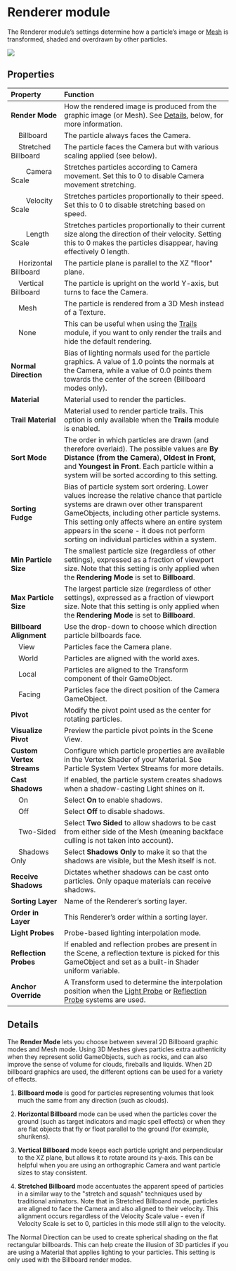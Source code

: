 # Renderer module

The Renderer module’s settings determine how a particle’s image or [Mesh](class-Mesh) is transformed, shaded and overdrawn by other particles.

![](../uploads/Main/PartSysRendererModule-0.png)

## Properties

| **Property**| **Function** |
|:---|:---| 
| __Render Mode__| How the rendered image is produced from the graphic image (or Mesh). See [Details](#Details), below, for more information. |
|&nbsp;&nbsp;&nbsp;&nbsp;Billboard| The particle always faces the Camera. |
|&nbsp;&nbsp;&nbsp;&nbsp;Stretched Billboard| The particle faces the Camera but with various scaling applied (see below). |
|&nbsp;&nbsp;&nbsp;&nbsp;&nbsp;&nbsp;&nbsp;&nbsp;Camera Scale| Stretches particles according to Camera movement. Set this to 0 to disable Camera movement stretching. |
|&nbsp;&nbsp;&nbsp;&nbsp;&nbsp;&nbsp;&nbsp;&nbsp;Velocity Scale| Stretches particles proportionally to their speed. Set this to 0 to disable stretching based on speed. |
|&nbsp;&nbsp;&nbsp;&nbsp;&nbsp;&nbsp;&nbsp;&nbsp;Length Scale| Stretches particles proportionally to their current size along the direction of their velocity. Setting this to 0 makes the particles disappear, having effectively 0 length. |
|&nbsp;&nbsp;&nbsp;&nbsp;Horizontal Billboard| The particle plane is parallel to the XZ "floor" plane. |
|&nbsp;&nbsp;&nbsp;&nbsp;Vertical Billboard| The particle is upright on the world Y-axis, but turns to face the Camera. |
|&nbsp;&nbsp;&nbsp;&nbsp;Mesh| The particle is rendered from a 3D Mesh instead of a Texture. |
|&nbsp;&nbsp;&nbsp;&nbsp;None| This can be useful when using the [Trails](PartSysTrailsModule) module, if you want to only render the trails and hide the default rendering. |
| __Normal Direction__| Bias of lighting normals used for the particle graphics. A value of 1.0 points the normals at the Camera, while a value of 0.0 points them towards the center of the screen (Billboard modes only). |
| __Material__| Material used to render the particles. |
| __Trail Material__| Material used to render particle trails. This option is only available when the __Trails__ module is enabled. |
| __Sort Mode__| The order in which particles are drawn (and therefore overlaid). The possible values are __By Distance (from the Camera__), __Oldest in Front__, and __Youngest in Front__. Each particle within a system will be sorted according to this setting. |
| __Sorting Fudge__| Bias of particle system sort ordering. Lower values increase the relative chance that particle systems are drawn over other transparent GameObjects, including other particle systems. This setting only affects where an entire system appears in the scene - it does not perform sorting on individual particles within a system. |
| __Min Particle Size__| The smallest particle size (regardless of other settings), expressed as a fraction of viewport size. Note that this setting is only applied when the __Rendering Mode__ is set to __Billboard__. |
| __Max Particle Size__| The largest particle size (regardless of other settings), expressed as a fraction of viewport size. Note that this setting is only applied when the __Rendering Mode__ is set to __Billboard__. |
| __Billboard Alignment__| Use the drop-down to choose which direction particle billboards face. |
|&nbsp;&nbsp;&nbsp;&nbsp;View| Particles face the Camera plane. |
|&nbsp;&nbsp;&nbsp;&nbsp;World| Particles are aligned with the world axes. |
|&nbsp;&nbsp;&nbsp;&nbsp;Local| Particles are aligned to the Transform component of their GameObject.|
|&nbsp;&nbsp;&nbsp;&nbsp;Facing| Particles face the direct position of the Camera GameObject. |
| __Pivot__| Modify the pivot point used as the center for rotating particles. |
| __Visualize Pivot__| Preview the particle pivot points in the Scene View. |
| __Custom Vertex Streams__| Configure which particle properties are available in the Vertex Shader of your Material. See Particle System Vertex Streams for more details. |
| __Cast Shadows__| If enabled, the particle system creates shadows when a shadow-casting Light shines on it. |
|&nbsp;&nbsp;&nbsp;&nbsp;On| Select __On__ to enable shadows.  |
|&nbsp;&nbsp;&nbsp;&nbsp;Off| Select __Off__ to disable shadows. |
|&nbsp;&nbsp;&nbsp;&nbsp;Two-Sided| Select __Two Sided__ to allow shadows to be cast from either side of the Mesh (meaning backface culling is not taken into account). |
|&nbsp;&nbsp;&nbsp;&nbsp;Shadows Only| Select __Shadows Only__ to make it so that the shadows are visible, but the Mesh itself is not. |
| __Receive Shadows__| Dictates whether shadows can be cast onto particles. Only opaque materials can receive shadows. |
| __Sorting Layer__| Name of the Renderer’s sorting layer. |
| __Order in Layer__| This Renderer’s order within a sorting layer. |
| __Light Probes__| Probe-based lighting interpolation mode. |
| __Reflection Probes__| If enabled and reflection probes are present in the Scene, a reflection texture is picked for this GameObject and set as a built-in Shader uniform variable. |
| __Anchor Override__| A Transform used to determine the interpolation position when the [Light Probe](LightProbes) or [Reflection Probe](ReflectionProbes) systems are used. |

<a name="Details"> </a>
## Details

The __Render Mode__ lets you choose between several 2D Billboard graphic modes and Mesh mode. Using 3D Meshes gives particles extra authenticity when they represent solid GameObjects, such as rocks, and can also improve the sense of volume for clouds, fireballs and liquids. When 2D billboard graphics are used, the different options can be used for a variety of effects.

1. __Billboard mode__ is good for particles representing volumes that look much the same from any direction (such as clouds).

2. __Horizontal Billboard__ mode can be used when the particles cover the ground (such as target indicators and magic spell effects) or when they are flat objects that fly or float parallel to the ground (for example, shurikens).

3. __Vertical Billboard__ mode keeps each particle upright and perpendicular to the XZ plane, but allows it to rotate around its y-axis. This can be helpful when you are using an orthographic Camera and want particle sizes to stay consistent.

4. __Stretched Billboard__ mode accentuates the apparent speed of particles in a similar way to the "stretch and squash" techniques used by traditional animators. Note that in Stretched Billboard mode, particles are aligned to face the Camera and also aligned to their velocity. This alignment occurs regardless of the Velocity Scale value - even if Velocity Scale is set to 0, particles in this mode still align to the velocity.

The Normal Direction can be used to create spherical shading on the flat rectangular billboards. This can help create the illusion of 3D particles if you are using a Material that applies lighting to your particles. This setting is only used with the Billboard render modes.

